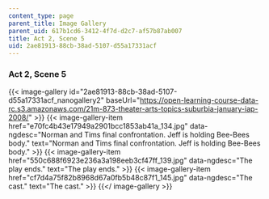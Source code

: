 ```yaml
---
content_type: page
parent_title: Image Gallery
parent_uid: 617b1cd6-3412-4f7d-d2c7-af57b87ab007
title: Act 2, Scene 5
uid: 2ae81913-88cb-38ad-5107-d55a17331acf
---
```


### Act 2, Scene 5
{{< image-gallery id="2ae81913-88cb-38ad-5107-d55a17331acf_nanogallery2" baseUrl="https://open-learning-course-data-rc.s3.amazonaws.com/21m-873-theater-arts-topics-suburbia-january-iap-2008/" >}}
{{< image-gallery-item href="e70fc4b43e17949a2901bcc1853ab41a_134.jpg" data-ngdesc="Norman and Tims final confrontation. Jeff is holding Bee-Bees body." text="Norman and Tims final confrontation. Jeff is holding Bee-Bees body." >}}
{{< image-gallery-item href="550c688f6923e236a3a198eeb3cf47ff_139.jpg" data-ngdesc="The play ends." text="The play ends." >}}
{{< image-gallery-item href="cf7d4a75f82b8968d67a0fb5b48c87f1_145.jpg" data-ngdesc="The cast." text="The cast." >}}
{{</ image-gallery >}}